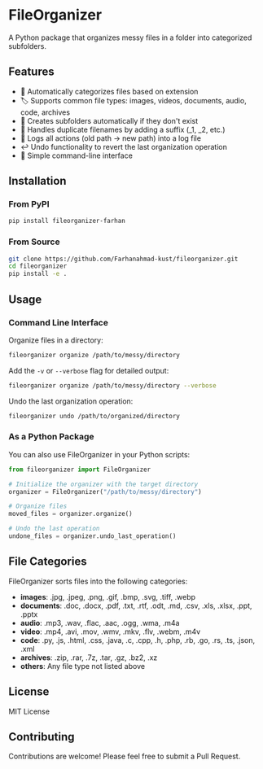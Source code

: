 # FileOrganizer

A Python package that organizes messy files in a folder into categorized subfolders.

## Features

- 📁 Automatically categorizes files based on extension
- 🏷️ Supports common file types: images, videos, documents, audio, code, archives
- 🔄 Creates subfolders automatically if they don't exist
- 🔄 Handles duplicate filenames by adding a suffix (_1, _2, etc.)
- 📝 Logs all actions (old path → new path) into a log file
- ↩️ Undo functionality to revert the last organization operation
- 🧰 Simple command-line interface

## Installation

### From PyPI

```bash
pip install fileorganizer-farhan
```

### From Source

```bash
git clone https://github.com/Farhanahmad-kust/fileorganizer.git
cd fileorganizer
pip install -e .
```

## Usage

### Command Line Interface

Organize files in a directory:

```bash
fileorganizer organize /path/to/messy/directory
```

Add the `-v` or `--verbose` flag for detailed output:

```bash
fileorganizer organize /path/to/messy/directory --verbose
```

Undo the last organization operation:

```bash
fileorganizer undo /path/to/organized/directory
```

### As a Python Package

You can also use FileOrganizer in your Python scripts:

```python
from fileorganizer import FileOrganizer

# Initialize the organizer with the target directory
organizer = FileOrganizer("/path/to/messy/directory")

# Organize files
moved_files = organizer.organize()

# Undo the last operation
undone_files = organizer.undo_last_operation()
```

## File Categories

FileOrganizer sorts files into the following categories:

- **images**: .jpg, .jpeg, .png, .gif, .bmp, .svg, .tiff, .webp
- **documents**: .doc, .docx, .pdf, .txt, .rtf, .odt, .md, .csv, .xls, .xlsx, .ppt, .pptx
- **audio**: .mp3, .wav, .flac, .aac, .ogg, .wma, .m4a
- **video**: .mp4, .avi, .mov, .wmv, .mkv, .flv, .webm, .m4v
- **code**: .py, .js, .html, .css, .java, .c, .cpp, .h, .php, .rb, .go, .rs, .ts, .json, .xml
- **archives**: .zip, .rar, .7z, .tar, .gz, .bz2, .xz
- **others**: Any file type not listed above

## License

MIT License

## Contributing

Contributions are welcome! Please feel free to submit a Pull Request.